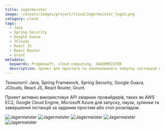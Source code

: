 ```yaml
---
title: Jagermeister
image: ~/assets/images/project/cloud/Jagermeister_logo3.png
category: cloud
tags:
  - Java
  - Spring Security
  - Google Guava
  - JClouds
  - React JS
  - React Router
  - Grunt
metadata: 
  keywords: Pragmasoft, cloud computing, JAGERMEISTER
  description: проект для простого та запланованого запуску інстанцій на хмарних провайдерах. Розроблено Pragmasoft.
---
```


*Технології:* Java, Spring Framework, Spring Security, Google Guava, JClouds, React JS, React Router, Grunt.

Проект активно використовує API хмарних провайдерів, таких як AWS EC2, Google Cloud Engine, Microsoft Azure для запуску, паузи, зупинки та завершення інстанцій за заданим простим або cron розкладом.

![Jagermeister](~/assets/images/project/cloud/Jag1.png)
![Jagermeister](~/assets/images/project/cloud/Jag2.png)
![Jagermeister](~/assets/images/project/cloud/Jag3.png)
![Jagermeister](~/assets/images/project/cloud/Jag4.png)
![Jagermeister](~/assets/images/project/cloud/Jag5.png)
